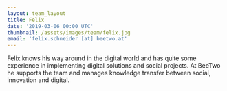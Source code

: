 ```yaml
---
layout: team_layout
title: Felix
date: '2019-03-06 00:00 UTC'
thumbnail: /assets/images/team/felix.jpg
email: 'felix.schneider [at] beetwo.at'
---
```


Felix knows his way around in the digital world and has quite some experience in implementing digital solutions and social projects. At BeeTwo he supports the team and manages knowledge transfer between social, innovation and digital. 


